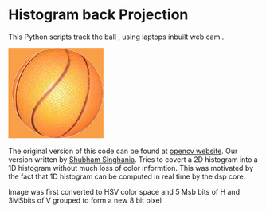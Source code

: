 # Histogram back Projection
This Python scripts track the ball , using laptops inbuilt web cam .


![ball5.png](Histogram_Backprojection/ball5.png)


The original version of this code can be found at [opencv website](https://docs.opencv.org/3.4/dc/df6/tutorial_py_histogram_backprojection.html). 
Our version written by [Shubham Singhania](https://github.com/shub19). Tries to covert a 2D histogram into a 1D histogram without much loss
of color informtion. This was motivated by the fact that 1D histogram can be computed in real time by the dsp core.

Image was first converted to HSV color space and 5 Msb bits of H and 3MSbits of V grouped to form a new 8 bit pixel
